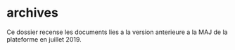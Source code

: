 # archives

Ce dossier recense les documents lies a la version anterieure a la MAJ de la plateforme en juillet 2019.
